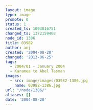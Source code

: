 ```yaml
---
layout: image
type: image
promote: 0
status: 1
created_ts: 1093016751
changed_ts: 1372159468
node_id: 1386
title: 03982
author: anj
created: '2004-08-20'
changed: '2013-06-25'
tags:
  - 2004/01 - January 2004
  - Karamea to Abel Tasman
images:
  - src: image/images/03982-1386.jpg
    name: 03982-1386.jpg
url: "/node/1386/"
aliases: []
date: '2004-08-20'
---
```


